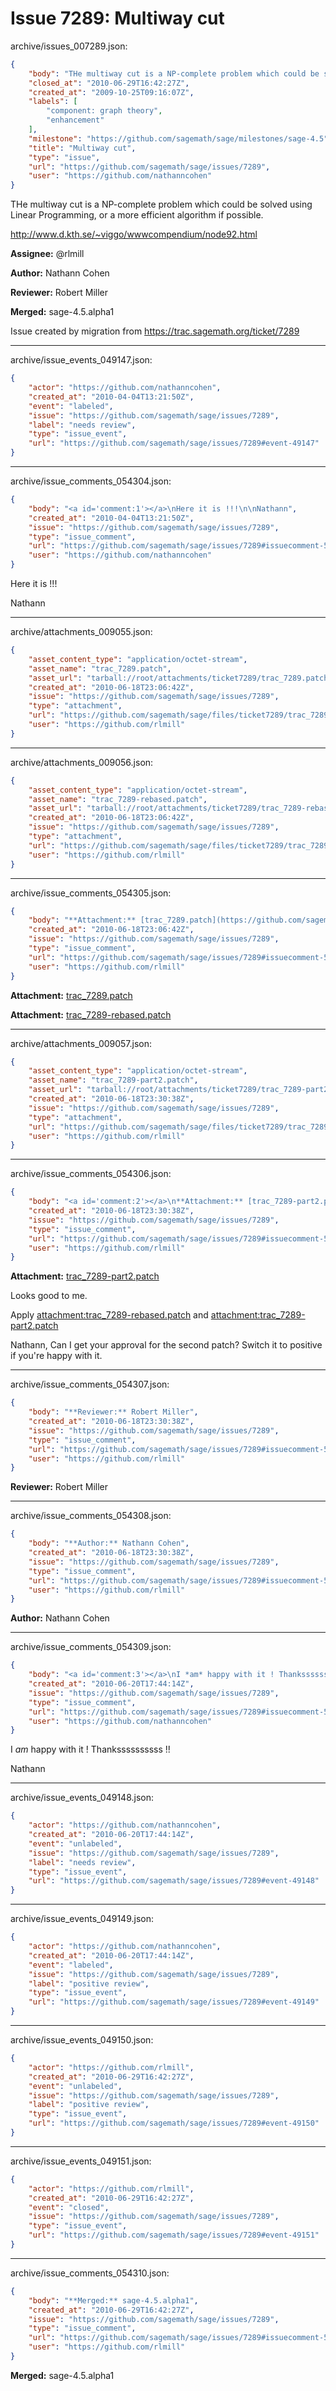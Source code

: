 # Issue 7289: Multiway cut

archive/issues_007289.json:
```json
{
    "body": "THe multiway cut is a NP-complete problem which could be solved using Linear Programming, or a more efficient algorithm if possible.\n\nhttp://www.d.kth.se/~viggo/wwwcompendium/node92.html\n\n**Assignee:** @rlmill\n\n**Author:** Nathann Cohen\n\n**Reviewer:** Robert Miller\n\n**Merged:** sage-4.5.alpha1\n\nIssue created by migration from https://trac.sagemath.org/ticket/7289\n\n",
    "closed_at": "2010-06-29T16:42:27Z",
    "created_at": "2009-10-25T09:16:07Z",
    "labels": [
        "component: graph theory",
        "enhancement"
    ],
    "milestone": "https://github.com/sagemath/sage/milestones/sage-4.5",
    "title": "Multiway cut",
    "type": "issue",
    "url": "https://github.com/sagemath/sage/issues/7289",
    "user": "https://github.com/nathanncohen"
}
```
THe multiway cut is a NP-complete problem which could be solved using Linear Programming, or a more efficient algorithm if possible.

http://www.d.kth.se/~viggo/wwwcompendium/node92.html

**Assignee:** @rlmill

**Author:** Nathann Cohen

**Reviewer:** Robert Miller

**Merged:** sage-4.5.alpha1

Issue created by migration from https://trac.sagemath.org/ticket/7289





---

archive/issue_events_049147.json:
```json
{
    "actor": "https://github.com/nathanncohen",
    "created_at": "2010-04-04T13:21:50Z",
    "event": "labeled",
    "issue": "https://github.com/sagemath/sage/issues/7289",
    "label": "needs review",
    "type": "issue_event",
    "url": "https://github.com/sagemath/sage/issues/7289#event-49147"
}
```



---

archive/issue_comments_054304.json:
```json
{
    "body": "<a id='comment:1'></a>\nHere it is !!!\n\nNathann",
    "created_at": "2010-04-04T13:21:50Z",
    "issue": "https://github.com/sagemath/sage/issues/7289",
    "type": "issue_comment",
    "url": "https://github.com/sagemath/sage/issues/7289#issuecomment-54304",
    "user": "https://github.com/nathanncohen"
}
```

<a id='comment:1'></a>
Here it is !!!

Nathann



---

archive/attachments_009055.json:
```json
{
    "asset_content_type": "application/octet-stream",
    "asset_name": "trac_7289.patch",
    "asset_url": "tarball://root/attachments/ticket7289/trac_7289.patch",
    "created_at": "2010-06-18T23:06:42Z",
    "issue": "https://github.com/sagemath/sage/issues/7289",
    "type": "attachment",
    "url": "https://github.com/sagemath/sage/files/ticket7289/trac_7289.patch",
    "user": "https://github.com/rlmill"
}
```



---

archive/attachments_009056.json:
```json
{
    "asset_content_type": "application/octet-stream",
    "asset_name": "trac_7289-rebased.patch",
    "asset_url": "tarball://root/attachments/ticket7289/trac_7289-rebased.patch",
    "created_at": "2010-06-18T23:06:42Z",
    "issue": "https://github.com/sagemath/sage/issues/7289",
    "type": "attachment",
    "url": "https://github.com/sagemath/sage/files/ticket7289/trac_7289-rebased.patch",
    "user": "https://github.com/rlmill"
}
```



---

archive/issue_comments_054305.json:
```json
{
    "body": "**Attachment:** [trac_7289.patch](https://github.com/sagemath/sage/files/ticket7289/trac_7289.patch)\n\n**Attachment:** [trac_7289-rebased.patch](https://github.com/sagemath/sage/files/ticket7289/trac_7289-rebased.patch)",
    "created_at": "2010-06-18T23:06:42Z",
    "issue": "https://github.com/sagemath/sage/issues/7289",
    "type": "issue_comment",
    "url": "https://github.com/sagemath/sage/issues/7289#issuecomment-54305",
    "user": "https://github.com/rlmill"
}
```

**Attachment:** [trac_7289.patch](https://github.com/sagemath/sage/files/ticket7289/trac_7289.patch)

**Attachment:** [trac_7289-rebased.patch](https://github.com/sagemath/sage/files/ticket7289/trac_7289-rebased.patch)



---

archive/attachments_009057.json:
```json
{
    "asset_content_type": "application/octet-stream",
    "asset_name": "trac_7289-part2.patch",
    "asset_url": "tarball://root/attachments/ticket7289/trac_7289-part2.patch",
    "created_at": "2010-06-18T23:30:38Z",
    "issue": "https://github.com/sagemath/sage/issues/7289",
    "type": "attachment",
    "url": "https://github.com/sagemath/sage/files/ticket7289/trac_7289-part2.patch",
    "user": "https://github.com/rlmill"
}
```



---

archive/issue_comments_054306.json:
```json
{
    "body": "<a id='comment:2'></a>\n**Attachment:** [trac_7289-part2.patch](https://github.com/sagemath/sage/files/ticket7289/trac_7289-part2.patch)\n\nLooks good to me.\n\nApply [attachment:trac_7289-rebased.patch](https://github.com/sagemath/sage/files/ticket7289/trac_7289-rebased.patch) and [attachment:trac_7289-part2.patch](https://github.com/sagemath/sage/files/ticket7289/trac_7289-part2.patch)\n\nNathann, Can I get your approval for the second patch? Switch it to positive if you're happy with it.",
    "created_at": "2010-06-18T23:30:38Z",
    "issue": "https://github.com/sagemath/sage/issues/7289",
    "type": "issue_comment",
    "url": "https://github.com/sagemath/sage/issues/7289#issuecomment-54306",
    "user": "https://github.com/rlmill"
}
```

<a id='comment:2'></a>
**Attachment:** [trac_7289-part2.patch](https://github.com/sagemath/sage/files/ticket7289/trac_7289-part2.patch)

Looks good to me.

Apply [attachment:trac_7289-rebased.patch](https://github.com/sagemath/sage/files/ticket7289/trac_7289-rebased.patch) and [attachment:trac_7289-part2.patch](https://github.com/sagemath/sage/files/ticket7289/trac_7289-part2.patch)

Nathann, Can I get your approval for the second patch? Switch it to positive if you're happy with it.



---

archive/issue_comments_054307.json:
```json
{
    "body": "**Reviewer:** Robert Miller",
    "created_at": "2010-06-18T23:30:38Z",
    "issue": "https://github.com/sagemath/sage/issues/7289",
    "type": "issue_comment",
    "url": "https://github.com/sagemath/sage/issues/7289#issuecomment-54307",
    "user": "https://github.com/rlmill"
}
```

**Reviewer:** Robert Miller



---

archive/issue_comments_054308.json:
```json
{
    "body": "**Author:** Nathann Cohen",
    "created_at": "2010-06-18T23:30:38Z",
    "issue": "https://github.com/sagemath/sage/issues/7289",
    "type": "issue_comment",
    "url": "https://github.com/sagemath/sage/issues/7289#issuecomment-54308",
    "user": "https://github.com/rlmill"
}
```

**Author:** Nathann Cohen



---

archive/issue_comments_054309.json:
```json
{
    "body": "<a id='comment:3'></a>\nI *am* happy with it ! Thankssssssssss !!\n\nNathann",
    "created_at": "2010-06-20T17:44:14Z",
    "issue": "https://github.com/sagemath/sage/issues/7289",
    "type": "issue_comment",
    "url": "https://github.com/sagemath/sage/issues/7289#issuecomment-54309",
    "user": "https://github.com/nathanncohen"
}
```

<a id='comment:3'></a>
I *am* happy with it ! Thankssssssssss !!

Nathann



---

archive/issue_events_049148.json:
```json
{
    "actor": "https://github.com/nathanncohen",
    "created_at": "2010-06-20T17:44:14Z",
    "event": "unlabeled",
    "issue": "https://github.com/sagemath/sage/issues/7289",
    "label": "needs review",
    "type": "issue_event",
    "url": "https://github.com/sagemath/sage/issues/7289#event-49148"
}
```



---

archive/issue_events_049149.json:
```json
{
    "actor": "https://github.com/nathanncohen",
    "created_at": "2010-06-20T17:44:14Z",
    "event": "labeled",
    "issue": "https://github.com/sagemath/sage/issues/7289",
    "label": "positive review",
    "type": "issue_event",
    "url": "https://github.com/sagemath/sage/issues/7289#event-49149"
}
```



---

archive/issue_events_049150.json:
```json
{
    "actor": "https://github.com/rlmill",
    "created_at": "2010-06-29T16:42:27Z",
    "event": "unlabeled",
    "issue": "https://github.com/sagemath/sage/issues/7289",
    "label": "positive review",
    "type": "issue_event",
    "url": "https://github.com/sagemath/sage/issues/7289#event-49150"
}
```



---

archive/issue_events_049151.json:
```json
{
    "actor": "https://github.com/rlmill",
    "created_at": "2010-06-29T16:42:27Z",
    "event": "closed",
    "issue": "https://github.com/sagemath/sage/issues/7289",
    "type": "issue_event",
    "url": "https://github.com/sagemath/sage/issues/7289#event-49151"
}
```



---

archive/issue_comments_054310.json:
```json
{
    "body": "**Merged:** sage-4.5.alpha1",
    "created_at": "2010-06-29T16:42:27Z",
    "issue": "https://github.com/sagemath/sage/issues/7289",
    "type": "issue_comment",
    "url": "https://github.com/sagemath/sage/issues/7289#issuecomment-54310",
    "user": "https://github.com/rlmill"
}
```

**Merged:** sage-4.5.alpha1
